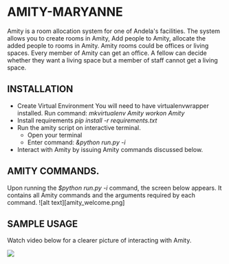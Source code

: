 # AMITY-MARYANNE 
Amity is a room allocation system for one of Andela's facilities. 
The system allows you to create rooms in Amity, Add people to Amity, allocate the added people to rooms in Amity. 
Amity rooms could be offices or living spaces. 
Every member of Amity can get an office. A fellow can decide whether they want a living space but 
a member of staff cannot get a living space. 
## INSTALLATION
* Create Virtual Environment
You will need to have virtualenvwrapper installed. Run command:
_mkvirtualenv Amity_
_workon Amity_
* Install requirements
_pip install -r requirements.txt_
* Run the amity script on interactive terminal.
  * Open your terminal 
  * Enter command:
  _&python run.py -i_
* Interact with Amity by issuing Amity commands discussed below.

## AMITY COMMANDS.
Upon running the _$python run.py -i_ command, the screen below appears.
It contains all Amity commands and the arguments required by each command.
![alt text][amity_welcome.png]
## SAMPLE USAGE
Watch video below for a clearer picture of interacting with Amity.

<a href="https://asciinema.org/a/78537s65q8zulfy2asm8qah6e" target="_blank"><img src="https://asciinema.org/a/78537s65q8zulfy2asm8qah6e.png" /></a>